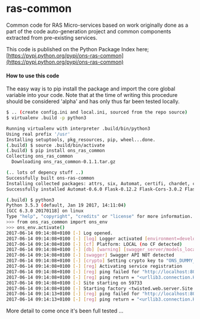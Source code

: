 # ras-common
Common code for RAS Micro-services based on work originally done as
a part of the code auto-generation project and common components
extracted from pre-existing services.

This code is published on the Python Package Index here;
[https://pypi.python.org/pypi/ons-ras-common](https://pypi.python.org/pypi/ons-ras-common)

#### How to use this code

The easy way is to pip install the package and import the core global
variable into your code. Note that at the time of writing this procedure
should be considered 'alpha' and has only thus far been tested locally.

```bash
$ .. (create config.ini and local.ini, sourced from the repo source)
$ virtualenv .build -p python3

Running virtualenv with interpreter .build/bin/python3
Using real prefix '/usr'
Installing setuptools, pkg_resources, pip, wheel...done.
(.build) $ source .build/bin/activate
(.build) $ pip install ons_ras_common
Collecting ons_ras_common
  Downloading ons_ras_common-0.1.1.tar.gz

(.. lots of depency stuff ..)
Successfully built ons-ras-common
Installing collected packages: attrs, six, Automat, certifi, chardet, click, PyYAML, clickclick, jsonschema, inflection, itsdangerous, MarkupSafe, Jinja2, Werkzeug, Flask, typing, swagger-spec-validator, idna, urllib3, requests, connexion, constantly, ecdsa, Flask-Cors, incremental, zope.interface, hyperlink, Twisted, observable, Flask-Twisted, future, psycopg2, pycrypto, python-jose, SQLAlchemy, ons-ras-common
Successfully installed Automat-0.6.0 Flask-0.12.2 Flask-Cors-3.0.2 Flask-Twisted-0.1.2 Jinja2-2.9.6 MarkupSafe-1.0 PyYAML-3.12 SQLAlchemy-1.1.10 Twisted-17.5.0 Werkzeug-0.12.2 attrs-17.2.0 certifi-2017.4.17 chardet-3.0.4 click-6.7 clickclick-1.2.1 connexion-1.1.10 constantly-15.1.0 ecdsa-0.13 future-0.16.0 hyperlink-17.1.1 idna-2.5 incremental-17.5.0 inflection-0.3.1 itsdangerous-0.24 jsonschema-2.6.0 observable-0.3.2 ons-ras-common-0.1.1 psycopg2-2.7.1 pycrypto-2.6.1 python-jose-1.3.2 requests-2.17.3 six-1.10.0 swagger-spec-validator-2.1.0 typing-3.6.1 urllib3-1.21.1 zope.interface-4.4.1

(.build) $ python3
Python 3.5.3 (default, Jan 19 2017, 14:11:04)
[GCC 6.3.0 20170118] on linux
Type "help", "copyright", "credits" or "license" for more information.
>>> from ons_ras_common import ons_env
>>> ons_env.activate()
2017-06-14 09:14:08+0100 [-] Log opened.
2017-06-14 09:14:08+0100 [-] [log] Logger activated [environment=development]
2017-06-14 09:14:08+0100 [-] [cf] Platform: LOCAL (no CF detected)
2017-06-14 09:14:08+0100 [-] [db] [warning] [swagger_server/models_local/_models.py] file is missing
2017-06-14 09:14:08+0100 [-] [swagger] Swagger API NOT detected
2017-06-14 09:14:08+0100 [-] [crypto] Setting crypto key to "ONS_DUMMY_KEY"
2017-06-14 09:14:08+0100 [-] [reg] Activating service registration
2017-06-14 09:14:08+0100 [-] [reg] ping failed for "http://localhost:8080/api/1.0.0/ping/localhost/59733"
2017-06-14 09:14:08+0100 [-] [reg] ping return = "<urllib3.connection.HTTPConnection object at 0x7fd08c387278>: Failed to establish a new connection: [Errno 111] Connection refused"
2017-06-14 09:14:08+0100 [-] Site starting on 59733
2017-06-14 09:14:08+0100 [-] Starting factory <twisted.web.server.Site object at 0x7fd08c387e80>
2017-06-14 09:14:13+0100 [-] [reg] ping failed for "http://localhost:8080/api/1.0.0/ping/localhost/59733"
2017-06-14 09:14:13+0100 [-] [reg] ping return = "<urllib3.connection.HTTPConnection object at 0x7fd08c11fb70>: Failed to establish a new connection: [Errno 111] Connection refused"
```

More detail to come once it's been full tested ...